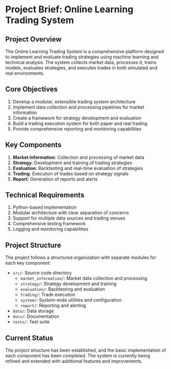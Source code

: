 # Project Brief: Online Learning Trading System

## Project Overview
The Online Learning Trading System is a comprehensive platform designed to implement and evaluate trading strategies using machine learning and technical analysis. The system collects market data, processes it, trains models, evaluates strategies, and executes trades in both simulated and real environments.

## Core Objectives
1. Develop a modular, extensible trading system architecture
2. Implement data collection and processing pipelines for market information
3. Create a framework for strategy development and evaluation
4. Build a trading execution system for both paper and real trading
5. Provide comprehensive reporting and monitoring capabilities

## Key Components
1. **Market Information**: Collection and processing of market data
2. **Strategy**: Development and training of trading strategies
3. **Evaluation**: Backtesting and real-time evaluation of strategies
4. **Trading**: Execution of trades based on strategy signals
5. **Report**: Generation of reports and alerts

## Technical Requirements
1. Python-based implementation
2. Modular architecture with clear separation of concerns
3. Support for multiple data sources and trading venues
4. Comprehensive testing framework
5. Logging and monitoring capabilities

## Project Structure
The project follows a structured organization with separate modules for each key component:
- `src/`: Source code directory
  - `market_information/`: Market data collection and processing
  - `strategy/`: Strategy development and training
  - `evaluation/`: Backtesting and evaluation
  - `trading/`: Trade execution
  - `system/`: System-wide utilities and configuration
  - `report/`: Reporting and alerting
- `data/`: Data storage
- `docs/`: Documentation
- `tests/`: Test suite

## Current Status
The project structure has been established, and the basic implementation of each component has been completed. The system is currently being refined and extended with additional features and improvements.